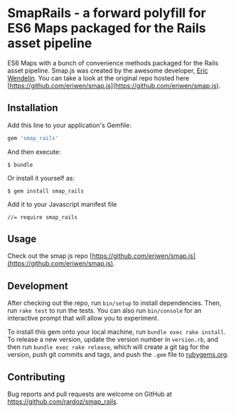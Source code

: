 # SmapRails - a forward polyfill for ES6 Maps packaged for the Rails asset pipeline

ES6 Maps with a bunch of convenience methods packaged for the Rails asset pipeline. Smap.js was created by the awesome developer, [Eric Wendelin](http://github.com/eriwen). You can take a look at the original repo hosted here [https://github.com/eriwen/smap.js](https://github.com/eriwen/smap.js).

## Installation

Add this line to your application's Gemfile:

```ruby
gem 'smap_rails'
```

And then execute:

    $ bundle

Or install it yourself as:

    $ gem install smap_rails

Add it to your Javascript manifest file

    //= require smap_rails

## Usage

Check out the smap js repo [https://github.com/eriwen/smap.js](https://github.com/eriwen/smap.js).

## Development

After checking out the repo, run `bin/setup` to install dependencies. Then, run `rake test` to run the tests. You can also run `bin/console` for an interactive prompt that will allow you to experiment.

To install this gem onto your local machine, run `bundle exec rake install`. To release a new version, update the version number in `version.rb`, and then run `bundle exec rake release`, which will create a git tag for the version, push git commits and tags, and push the `.gem` file to [rubygems.org](https://rubygems.org).

## Contributing

Bug reports and pull requests are welcome on GitHub at https://github.com/rardoz/smap_rails.

